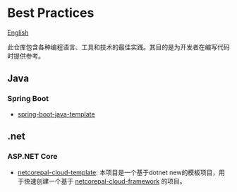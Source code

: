 # Best Practices

[English](README.md)

此仓库包含各种编程语言、工具和技术的最佳实践。其目的是为开发者在编写代码时提供参考。

## Java

### Spring Boot

- [spring-boot-java-template](https://github.com/team-dodn/spring-boot-java-template)

## .net

### ASP.NET Core

- [netcorepal-cloud-template](https://github.com/netcorepal/netcorepal-cloud-template): 本项目是一个基于dotnet new的模板项目，用于快速创建一个基于 [netcorepal-cloud-framework](https://github.com/netcorepal/netcorepal-cloud-framework) 的项目。
